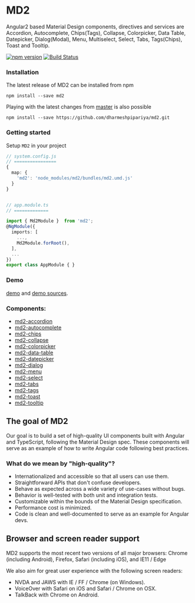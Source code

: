 # MD2

Angular2 based Material Design components, directives and services are Accordion, Autocomplete, Chips(Tags), Collapse, Colorpicker, Data Table, Datepicker, Dialog(Modal), Menu, Multiselect, Select, Tabs, Tags(Chips), Toast and Tooltip.

[![npm version](https://badge.fury.io/js/md2.svg)](https://www.npmjs.com/package/md2)
[![Build Status](https://travis-ci.org/dharmeshpipariya/md2.svg?branch=master)](https://travis-ci.org/dharmeshpipariya/md2)

### Installation

The latest release of MD2 can be installed from npm

`npm install --save md2`

Playing with the latest changes from [master](https://github.com/dharmeshpipariya/md2/tree/master) is also possible

`npm install --save https://github.com/dharmeshpipariya/md2.git`

### Getting started

Setup `MD2` in your project

```ts
// system.config.js
// ================
{
  map: {
    'md2': 'node_modules/md2/bundles/md2.umd.js'
  }
}


// app.module.ts
// =============

import { Md2Module }  from 'md2';
@NgModule({
  imports: [
    ...,
    Md2Module.forRoot(),
  ],
  ...
})
export class AppModule { }

```

### Demo

[demo](https://dharmeshpipariya.github.io/md2/) and [demo sources](https://github.com/dharmeshpipariya/md2/tree/master/src/demo-app).


### Components:

- [md2-accordion](https://github.com/dharmeshpipariya/md2/tree/master/src/lib/accordion)
- [md2-autocomplete](https://github.com/dharmeshpipariya/md2/tree/master/src/lib/autocomplete)
- [md2-chips](https://github.com/dharmeshpipariya/md2/tree/master/src/lib/chips)
- [md2-collapse](https://github.com/dharmeshpipariya/md2/tree/master/src/lib/collapse)
- [md2-colorpicker](https://github.com/dharmeshpipariya/md2/tree/master/src/lib/colorpicker)
- [md2-data-table](https://github.com/dharmeshpipariya/md2/tree/master/src/lib/data-table)
- [md2-datepicker](https://github.com/dharmeshpipariya/md2/tree/master/src/lib/datepicker)
- [md2-dialog](https://github.com/dharmeshpipariya/md2/tree/master/src/lib/dialog)
- [md2-menu](https://github.com/dharmeshpipariya/md2/tree/master/src/lib/menu)
- [md2-select](https://github.com/dharmeshpipariya/md2/tree/master/src/lib/select)
- [md2-tabs](https://github.com/dharmeshpipariya/md2/tree/master/src/lib/tabs)
- [md2-tags](https://github.com/dharmeshpipariya/md2/tree/master/src/lib/tags)
- [md2-toast](https://github.com/dharmeshpipariya/md2/tree/master/src/lib/toast)
- [md2-tooltip](https://github.com/dharmeshpipariya/md2/tree/master/src/lib/tooltip)


## The goal of MD2
Our goal is to build a set of high-quality UI components built with Angular and TypeScript,
following the Material Design spec. These
components will serve as an example of how to write Angular code following best practices.

### What do we mean by "high-quality"?
* Internationalized and accessible so that all users can use them.
* Straightforward APIs that don't confuse developers.
* Behave as expected across a wide variety of use-cases without bugs.
* Behavior is well-tested with both unit and integration tests.
* Customizable within the bounds of the Material Design specification.
* Performance cost is minimized.
* Code is clean and well-documented to serve as an example for Angular devs.

## Browser and screen reader support
MD2 supports the most recent two versions of all major browsers:
Chrome (including Android), Firefox, Safari (including iOS), and IE11 / Edge

We also aim for great user experience with the following screen readers:
* NVDA and JAWS with IE / FF / Chrome (on Windows).
* VoiceOver with Safari on iOS and Safari / Chrome on OSX.
* TalkBack with Chrome on Android.
